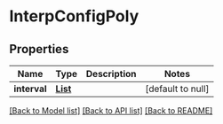 # InterpConfigPoly
## Properties

Name | Type | Description | Notes
------------ | ------------- | ------------- | -------------
**interval** | [**List**](string.md) |  | [default to null]

[[Back to Model list]](../README.md#documentation-for-models) [[Back to API list]](../README.md#documentation-for-api-endpoints) [[Back to README]](../README.md)

